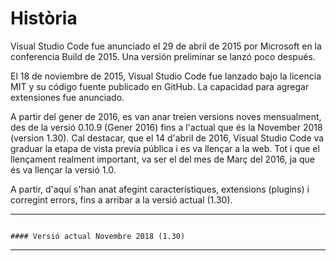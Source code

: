 <!-- TITLE: Història -->
<!-- SUBTITLE: Història de Visual Studio Code-->

# Història

Visual Studio Code fue anunciado el 29 de abril de 2015 por Microsoft en la conferencia Build de 2015. Una versión preliminar se lanzó poco después.

El 18 de noviembre de 2015, Visual Studio Code fue lanzado bajo la licencia MIT y su código fuente publicado en GitHub. La capacidad para agregar extensiones fue anunciado.

A partir del gener de 2016, es van anar treien versions noves mensualment, des de la versió 0.10.9 (Gener 2016) fins a l'actual que és la November 2018 (version 1.30).
Cal destacar, que el 14 d'abril de 2016, Visual Studio Code va graduar la etapa de vista previa pública i es va llençar a la web. Tot i que el llençament realment important, va ser el del mes de Març del 2016, ja que és va llençar la versió 1.0.

A partir, d'aquí s'han anat afegint característiques, extensions (plugins) i corregint errors, fins a arribar a la versió actual (1.30).


-----


																																								#### Versió actual Novembre 2018 (1.30)


-----


